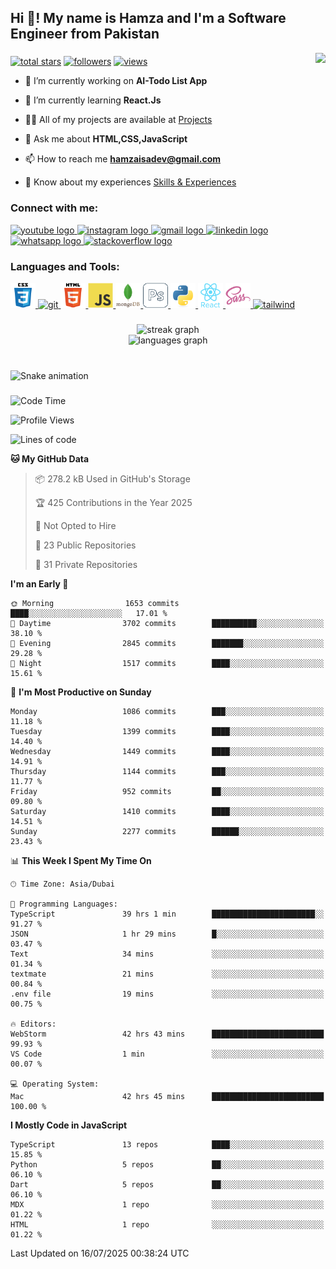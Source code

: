 <h2 align="left">Hi 👋! My name is Hamza and I'm a Software Engineer  from Pakistan</h2>



<img align="right" height="150" src="https://media1.giphy.com/media/v1.Y2lkPTc5MGI3NjExa3I5ejEyejQ0bWNyMjR1ZWMwdnh0bGlhNnRnZ25zMXR3cmRkbjRlcSZlcD12MV9pbnRlcm5hbF9naWZfYnlfaWQmY3Q9Zw/3oKIPnAiaMCws8nOsE/giphy.gif"  />

###
<p> 
<a href="https://github.com/Hamzaisadev?tab=repositories&sort=stargazers">
    <img alt="total stars" title="Total stars on GitHub" src="https://custom-icon-badges.demolab.com/github/stars/Hamzaisadev?color=55960c&style=for-the-badge&labelColor=488207&logo=star"/></a>
  <a href="https://github.com/Hamzaisadev?tab=followers">
    <img alt="followers" title="Follow me on Github" src="https://custom-icon-badges.demolab.com/github/followers/Hamzaisadev?color=236ad3&labelColor=1155ba&style=for-the-badge&logo=person-add&label=Follow&logoColor=white"/></a>
  <a href="https://github.com/Hamzaisadev/Simple-View-Counter">
    <img alt="views" title="GitHub profile views" src="https://freshidea.com/jonah/app/Hamzaisadev-profile-views"/></a>
</p>


- 🔭 I’m currently working on **AI-Todo List App**

- 🌱 I’m currently learning **React.Js**

- 👨‍💻 All of my projects are available at [Projects](https://hamzaisadev.netlify.app/#work)

- 💬 Ask me about **HTML,CSS,JavaScript**

- 📫 How to reach me **hamzaisadev@gmail.com**

- 📄 Know about my experiences [Skills & Experiences](https://hamzaisadev.netlify.app/#skills)

<h3 align="left">Connect with me:</h3>
<div align="left">
  <a href="https://youtube.com/channel/UCPR0FgOTackPp82nMyPqf5A" target="_blank">
    <img src="https://img.shields.io/static/v1?message=Youtube&logo=youtube&label=&color=FF0000&logoColor=white&labelColor=&style=for-the-badge" height="35" alt="youtube logo"  />
  </a>
  <a href="https://www.instagram.com/_gottalovehamza/" target="_blank">
    <img src="https://img.shields.io/static/v1?message=Instagram&logo=instagram&label=&color=E4405F&logoColor=white&labelColor=&style=for-the-badge" height="35" alt="instagram logo"  />
  </a>
  <a href="mailto:hamzaisadev@gmail.com" target="_blank">
    <img src="https://img.shields.io/static/v1?message=Gmail&logo=gmail&label=&color=D14836&logoColor=white&labelColor=&style=for-the-badge" height="35" alt="gmail logo"  />
  </a>
  <a href="https://www.linkedin.com/in/hamzaisadev/" target="_blank">
    <img src="https://img.shields.io/static/v1?message=LinkedIn&logo=linkedin&label=&color=0077B5&logoColor=white&labelColor=&style=for-the-badge" height="35" alt="linkedin logo"  />
  </a>
  <a href="https://wa.link/018fzw" target="_blank">
    <img src="https://img.shields.io/static/v1?message=Whatsapp&logo=whatsapp&label=&color=25D366&logoColor=white&labelColor=&style=for-the-badge" height="35" alt="whatsapp logo"  />
  </a>
  <a href="https://stackoverflow.com/users/23340478/hamza-ishaq" target="_blank">
    <img src="https://img.shields.io/static/v1?message=Stackoverflow&logo=stackoverflow&label=&color=FE7A16&logoColor=white&labelColor=&style=for-the-badge" height="35" alt="stackoverflow logo"  />
  </a>
  

</div>



<h3 align="left">Languages and Tools:</h3>
<p align="left"> <a href="https://www.w3schools.com/css/" target="_blank" rel="noreferrer"> <img src="https://raw.githubusercontent.com/devicons/devicon/master/icons/css3/css3-original-wordmark.svg" alt="css3" width="40" height="40"/> </a> <a href="https://git-scm.com/" target="_blank" rel="noreferrer"> <img src="https://www.vectorlogo.zone/logos/git-scm/git-scm-icon.svg" alt="git" width="40" height="40"/> </a> <a href="https://www.w3.org/html/" target="_blank" rel="noreferrer"> <img src="https://raw.githubusercontent.com/devicons/devicon/master/icons/html5/html5-original-wordmark.svg" alt="html5" width="40" height="40"/> </a> <a href="https://developer.mozilla.org/en-US/docs/Web/JavaScript" target="_blank" rel="noreferrer"> <img src="https://raw.githubusercontent.com/devicons/devicon/master/icons/javascript/javascript-original.svg" alt="javascript" width="40" height="40"/> </a> <a href="https://www.mongodb.com/" target="_blank" rel="noreferrer"> <img src="https://raw.githubusercontent.com/devicons/devicon/master/icons/mongodb/mongodb-original-wordmark.svg" alt="mongodb" width="40" height="40"/> </a> <a href="https://www.photoshop.com/en" target="_blank" rel="noreferrer"> <img src="https://raw.githubusercontent.com/devicons/devicon/master/icons/photoshop/photoshop-line.svg" alt="photoshop" width="40" height="40"/> </a> <a href="https://www.python.org" target="_blank" rel="noreferrer"> <img src="https://raw.githubusercontent.com/devicons/devicon/master/icons/python/python-original.svg" alt="python" width="40" height="40"/> </a> <a href="https://reactjs.org/" target="_blank" rel="noreferrer"> <img src="https://raw.githubusercontent.com/devicons/devicon/master/icons/react/react-original-wordmark.svg" alt="react" width="40" height="40"/> </a> <a href="https://sass-lang.com" target="_blank" rel="noreferrer"> <img src="https://raw.githubusercontent.com/devicons/devicon/master/icons/sass/sass-original.svg" alt="sass" width="40" height="40"/> </a> <a href="https://tailwindcss.com/" target="_blank" rel="noreferrer"> <img src="https://www.vectorlogo.zone/logos/tailwindcss/tailwindcss-icon.svg" alt="tailwind" width="40" height="40"/> </a> </p>

###

<div align="center">
  <img src="https://streak-stats.demolab.com?user=hamzaisadev&locale=en&mode=daily&theme=dracula&hide_border=false&border_radius=5" height="150" alt="streak graph" /> <br>
  <img src="https://github-readme-stats.vercel.app/api/top-langs?username=hamzaisadev&locale=en&hide_title=false&layout=compact&card_width=320&langs_count=5&theme=dracula&hide_border=false" height="200" alt="languages graph"  />
</div>

###

###

<br clear="both">

<img src="https://raw.githubusercontent.com/hamzaisadev/output/snake.svg" alt="Snake animation" />


###

<!--START_SECTION:waka-->
![Code Time](http://img.shields.io/badge/Code%20Time-4%2C557%20hrs%2022%20mins-blue)

![Profile Views](http://img.shields.io/badge/Profile%20Views-831-blue)

![Lines of code](https://img.shields.io/badge/From%20Hello%20World%20I%27ve%20Written-7.9%20million%20lines%20of%20code-blue)

**🐱 My GitHub Data** 

> 📦 278.2 kB Used in GitHub's Storage 
 > 
> 🏆 425 Contributions in the Year 2025
 > 
> 🚫 Not Opted to Hire
 > 
> 📜 23 Public Repositories 
 > 
> 🔑 31 Private Repositories 
 > 
**I'm an Early 🐤** 

```text
🌞 Morning                1653 commits        ████░░░░░░░░░░░░░░░░░░░░░   17.01 % 
🌆 Daytime                3702 commits        ██████████░░░░░░░░░░░░░░░   38.10 % 
🌃 Evening                2845 commits        ███████░░░░░░░░░░░░░░░░░░   29.28 % 
🌙 Night                  1517 commits        ████░░░░░░░░░░░░░░░░░░░░░   15.61 % 
```
📅 **I'm Most Productive on Sunday** 

```text
Monday                   1086 commits        ███░░░░░░░░░░░░░░░░░░░░░░   11.18 % 
Tuesday                  1399 commits        ████░░░░░░░░░░░░░░░░░░░░░   14.40 % 
Wednesday                1449 commits        ████░░░░░░░░░░░░░░░░░░░░░   14.91 % 
Thursday                 1144 commits        ███░░░░░░░░░░░░░░░░░░░░░░   11.77 % 
Friday                   952 commits         ██░░░░░░░░░░░░░░░░░░░░░░░   09.80 % 
Saturday                 1410 commits        ████░░░░░░░░░░░░░░░░░░░░░   14.51 % 
Sunday                   2277 commits        ██████░░░░░░░░░░░░░░░░░░░   23.43 % 
```


📊 **This Week I Spent My Time On** 

```text
🕑︎ Time Zone: Asia/Dubai

💬 Programming Languages: 
TypeScript               39 hrs 1 min        ███████████████████████░░   91.27 % 
JSON                     1 hr 29 mins        █░░░░░░░░░░░░░░░░░░░░░░░░   03.47 % 
Text                     34 mins             ░░░░░░░░░░░░░░░░░░░░░░░░░   01.34 % 
textmate                 21 mins             ░░░░░░░░░░░░░░░░░░░░░░░░░   00.84 % 
.env file                19 mins             ░░░░░░░░░░░░░░░░░░░░░░░░░   00.75 % 

🔥 Editors: 
WebStorm                 42 hrs 43 mins      █████████████████████████   99.93 % 
VS Code                  1 min               ░░░░░░░░░░░░░░░░░░░░░░░░░   00.07 % 

💻 Operating System: 
Mac                      42 hrs 45 mins      █████████████████████████   100.00 % 
```

**I Mostly Code in JavaScript** 

```text
TypeScript               13 repos            ████░░░░░░░░░░░░░░░░░░░░░   15.85 % 
Python                   5 repos             ██░░░░░░░░░░░░░░░░░░░░░░░   06.10 % 
Dart                     5 repos             ██░░░░░░░░░░░░░░░░░░░░░░░   06.10 % 
MDX                      1 repo              ░░░░░░░░░░░░░░░░░░░░░░░░░   01.22 % 
HTML                     1 repo              ░░░░░░░░░░░░░░░░░░░░░░░░░   01.22 % 
```




 Last Updated on 16/07/2025 00:38:24 UTC
<!--END_SECTION:waka-->

###

